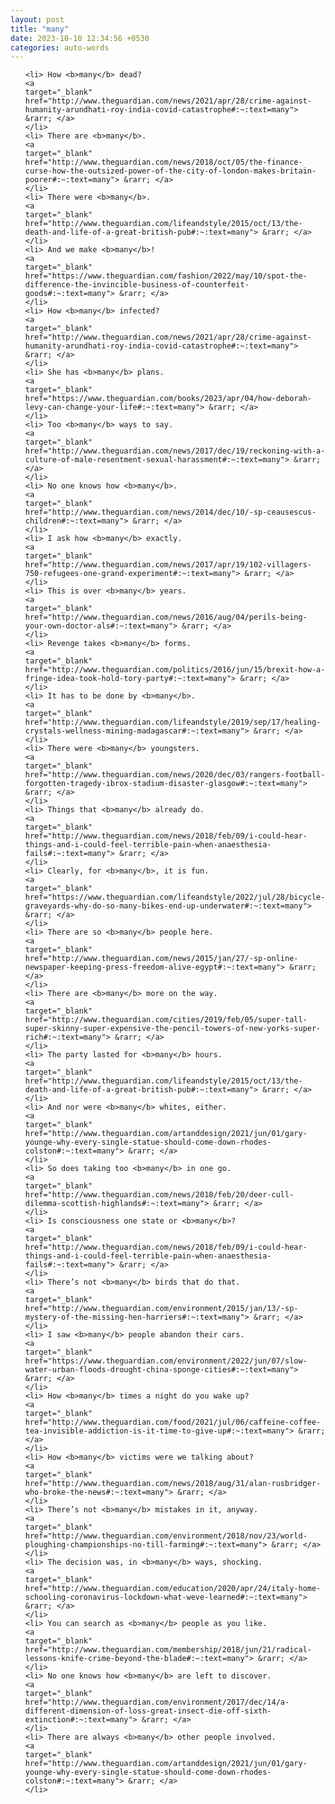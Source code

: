 ```yaml
---
layout: post
title: "many"
date: 2023-10-10 12:34:56 +0530
categories: auto-words
---
```

<ol>

    <li> How <b>many</b> dead?
    <a 
    target="_blank" 
    href="http://www.theguardian.com/news/2021/apr/28/crime-against-humanity-arundhati-roy-india-covid-catastrophe#:~:text=many"> &rarr; </a>
    </li>
    <li> There are <b>many</b>.
    <a 
    target="_blank" 
    href="http://www.theguardian.com/news/2018/oct/05/the-finance-curse-how-the-outsized-power-of-the-city-of-london-makes-britain-poorer#:~:text=many"> &rarr; </a>
    </li>
    <li> There were <b>many</b>.
    <a 
    target="_blank" 
    href="http://www.theguardian.com/lifeandstyle/2015/oct/13/the-death-and-life-of-a-great-british-pub#:~:text=many"> &rarr; </a>
    </li>
    <li> And we make <b>many</b>!
    <a 
    target="_blank" 
    href="https://www.theguardian.com/fashion/2022/may/10/spot-the-difference-the-invincible-business-of-counterfeit-goods#:~:text=many"> &rarr; </a>
    </li>
    <li> How <b>many</b> infected?
    <a 
    target="_blank" 
    href="http://www.theguardian.com/news/2021/apr/28/crime-against-humanity-arundhati-roy-india-covid-catastrophe#:~:text=many"> &rarr; </a>
    </li>
    <li> She has <b>many</b> plans.
    <a 
    target="_blank" 
    href="https://www.theguardian.com/books/2023/apr/04/how-deborah-levy-can-change-your-life#:~:text=many"> &rarr; </a>
    </li>
    <li> Too <b>many</b> ways to say.
    <a 
    target="_blank" 
    href="http://www.theguardian.com/news/2017/dec/19/reckoning-with-a-culture-of-male-resentment-sexual-harassment#:~:text=many"> &rarr; </a>
    </li>
    <li> No one knows how <b>many</b>.
    <a 
    target="_blank" 
    href="http://www.theguardian.com/news/2014/dec/10/-sp-ceausescus-children#:~:text=many"> &rarr; </a>
    </li>
    <li> I ask how <b>many</b> exactly.
    <a 
    target="_blank" 
    href="http://www.theguardian.com/news/2017/apr/19/102-villagers-750-refugees-one-grand-experiment#:~:text=many"> &rarr; </a>
    </li>
    <li> This is over <b>many</b> years.
    <a 
    target="_blank" 
    href="http://www.theguardian.com/news/2016/aug/04/perils-being-your-own-doctor-als#:~:text=many"> &rarr; </a>
    </li>
    <li> Revenge takes <b>many</b> forms.
    <a 
    target="_blank" 
    href="http://www.theguardian.com/politics/2016/jun/15/brexit-how-a-fringe-idea-took-hold-tory-party#:~:text=many"> &rarr; </a>
    </li>
    <li> It has to be done by <b>many</b>.
    <a 
    target="_blank" 
    href="http://www.theguardian.com/lifeandstyle/2019/sep/17/healing-crystals-wellness-mining-madagascar#:~:text=many"> &rarr; </a>
    </li>
    <li> There were <b>many</b> youngsters.
    <a 
    target="_blank" 
    href="http://www.theguardian.com/news/2020/dec/03/rangers-football-forgotten-tragedy-ibrox-stadium-disaster-glasgow#:~:text=many"> &rarr; </a>
    </li>
    <li> Things that <b>many</b> already do.
    <a 
    target="_blank" 
    href="http://www.theguardian.com/news/2018/feb/09/i-could-hear-things-and-i-could-feel-terrible-pain-when-anaesthesia-fails#:~:text=many"> &rarr; </a>
    </li>
    <li> Clearly, for <b>many</b>, it is fun.
    <a 
    target="_blank" 
    href="https://www.theguardian.com/lifeandstyle/2022/jul/28/bicycle-graveyards-why-do-so-many-bikes-end-up-underwater#:~:text=many"> &rarr; </a>
    </li>
    <li> There are so <b>many</b> people here.
    <a 
    target="_blank" 
    href="http://www.theguardian.com/news/2015/jan/27/-sp-online-newspaper-keeping-press-freedom-alive-egypt#:~:text=many"> &rarr; </a>
    </li>
    <li> There are <b>many</b> more on the way.
    <a 
    target="_blank" 
    href="http://www.theguardian.com/cities/2019/feb/05/super-tall-super-skinny-super-expensive-the-pencil-towers-of-new-yorks-super-rich#:~:text=many"> &rarr; </a>
    </li>
    <li> The party lasted for <b>many</b> hours.
    <a 
    target="_blank" 
    href="http://www.theguardian.com/lifeandstyle/2015/oct/13/the-death-and-life-of-a-great-british-pub#:~:text=many"> &rarr; </a>
    </li>
    <li> And nor were <b>many</b> whites, either.
    <a 
    target="_blank" 
    href="http://www.theguardian.com/artanddesign/2021/jun/01/gary-younge-why-every-single-statue-should-come-down-rhodes-colston#:~:text=many"> &rarr; </a>
    </li>
    <li> So does taking too <b>many</b> in one go.
    <a 
    target="_blank" 
    href="http://www.theguardian.com/news/2018/feb/20/deer-cull-dilemma-scottish-highlands#:~:text=many"> &rarr; </a>
    </li>
    <li> Is consciousness one state or <b>many</b>?
    <a 
    target="_blank" 
    href="http://www.theguardian.com/news/2018/feb/09/i-could-hear-things-and-i-could-feel-terrible-pain-when-anaesthesia-fails#:~:text=many"> &rarr; </a>
    </li>
    <li> There’s not <b>many</b> birds that do that.
    <a 
    target="_blank" 
    href="http://www.theguardian.com/environment/2015/jan/13/-sp-mystery-of-the-missing-hen-harriers#:~:text=many"> &rarr; </a>
    </li>
    <li> I saw <b>many</b> people abandon their cars.
    <a 
    target="_blank" 
    href="https://www.theguardian.com/environment/2022/jun/07/slow-water-urban-floods-drought-china-sponge-cities#:~:text=many"> &rarr; </a>
    </li>
    <li> How <b>many</b> times a night do you wake up?
    <a 
    target="_blank" 
    href="http://www.theguardian.com/food/2021/jul/06/caffeine-coffee-tea-invisible-addiction-is-it-time-to-give-up#:~:text=many"> &rarr; </a>
    </li>
    <li> How <b>many</b> victims were we talking about?
    <a 
    target="_blank" 
    href="http://www.theguardian.com/news/2018/aug/31/alan-rusbridger-who-broke-the-news#:~:text=many"> &rarr; </a>
    </li>
    <li> There’s not <b>many</b> mistakes in it, anyway.
    <a 
    target="_blank" 
    href="http://www.theguardian.com/environment/2018/nov/23/world-ploughing-championships-no-till-farming#:~:text=many"> &rarr; </a>
    </li>
    <li> The decision was, in <b>many</b> ways, shocking.
    <a 
    target="_blank" 
    href="http://www.theguardian.com/education/2020/apr/24/italy-home-schooling-coronavirus-lockdown-what-weve-learned#:~:text=many"> &rarr; </a>
    </li>
    <li> You can search as <b>many</b> people as you like.
    <a 
    target="_blank" 
    href="http://www.theguardian.com/membership/2018/jun/21/radical-lessons-knife-crime-beyond-the-blade#:~:text=many"> &rarr; </a>
    </li>
    <li> No one knows how <b>many</b> are left to discover.
    <a 
    target="_blank" 
    href="http://www.theguardian.com/environment/2017/dec/14/a-different-dimension-of-loss-great-insect-die-off-sixth-extinction#:~:text=many"> &rarr; </a>
    </li>
    <li> There are always <b>many</b> other people involved.
    <a 
    target="_blank" 
    href="http://www.theguardian.com/artanddesign/2021/jun/01/gary-younge-why-every-single-statue-should-come-down-rhodes-colston#:~:text=many"> &rarr; </a>
    </li>